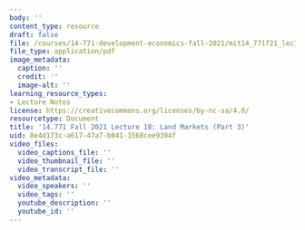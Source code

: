 ```yaml
---
body: ''
content_type: resource
draft: false
file: /courses/14-771-development-economics-fall-2021/mit14_771f21_lec18_land_mark3.pdf
file_type: application/pdf
image_metadata:
  caption: ''
  credit: ''
  image-alt: ''
learning_resource_types:
- Lecture Notes
license: https://creativecommons.org/licenses/by-nc-sa/4.0/
resourcetype: Document
title: '14.771 Fall 2021 Lecture 18: Land Markets (Part 3)'
uid: 8e4d173c-a617-47a7-b041-1568cee9394f
video_files:
  video_captions_file: ''
  video_thumbnail_file: ''
  video_transcript_file: ''
video_metadata:
  video_speakers: ''
  video_tags: ''
  youtube_description: ''
  youtube_id: ''
---
```

